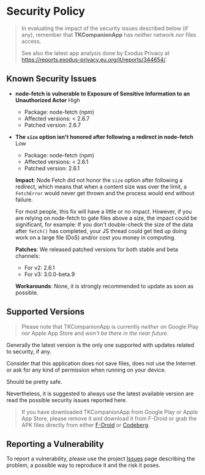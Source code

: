 <!--
© 2021-2023 Marco Bresciani

Copying and distribution of this file, with or without modification,
are permitted in any medium without royalty provided the copyright
notice and this notice are preserved.
This file is offered as-is, without any warranty.

SPDX-FileCopyrightText: 2021-2023 Marco Bresciani

SPDX-License-Identifier: FSFAP
-->
# Security Policy

> In evaluating the impact of the security issues described below (if
> any), remember that **TKCompanionApp** has *neither* network *nor*
> files access.
>
> See also the latest app analysis done by Exodus Privacy at
> <https://reports.exodus-privacy.eu.org/it/reports/344654/>.

## Known Security Issues

* **node-fetch is vulnerable to Exposure of Sensitive Information to an
  Unauthorized Actor** High
  * Package: node-fetch (npm)
  * Affected versions: < 2.6.7
  * Patched version: 2.6.7
* **The `size` option isn't honored after following a redirect in
  node-fetch** Low
  * Package: node-fetch (npm)
  * Affected versions: < 2.6.1
  * Patched version: 2.6.1

  **Impact**: Node Fetch did not honor the `size` option after following
  a redirect, which means that when a content size was over the limit, a
  `FetchError` would never get thrown and the process would end without
  failure.

  For most people, this fix will have a little or no impact.
  However, if you are relying on node-fetch to gate files above a size,
  the impact could be significant, for example: If you don't
  double-check the size of the data after `fetch()` has completed, your
  JS thread could get tied up doing work on a large file (DoS) and/or
  cost you money in computing.

  **Patches**: We released patched versions for both stable and beta
  channels:

  * For v2: 2.6.1
  * For v3: 3.0.0-beta.9

  **Workarounds**: None, it is strongly recommended to update as soon as
  possible.

## Supported Versions

> Please note that TKCompanionApp is currently *neither* on Google Play
> *nor* Apple App Store and *won't be there in the near future*.

Generally the latest version is the only one supported with updates
related to security, if any.

Consider that this application does not save files, does not use the
Internet or ask for any kind of permission when running on your device.

Should be pretty safe.

Nevertheless, it is suggested to always use the latest available version
are read the possible security issues reported here.

> If you have downloaded TKCompanionApp from Google Play or Apple App
> Store, please remove it and download it from F-Droid or grab the APK
> files directly from either
> [F-Droid](https://f-droid.org/it/packages/name.bresciani.marco.tkcompanionapp/)
> or
> [Codeberg](https://codeberg.org/marco.bresciani/TKCompanionApp/releases).

## Reporting a Vulnerability

To report a vulnerability, please use the project
[Issues](https://codeberg.org/marco.bresciani/TKCompanionApp/issues) page
describing the problem, a possible way to reproduce it and the risk it
poses.

